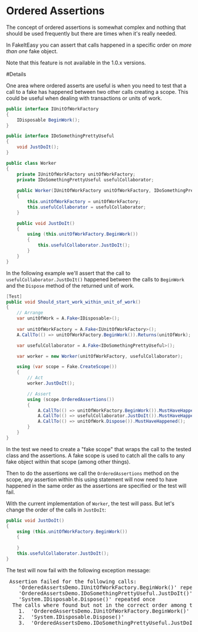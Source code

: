 # Ordered Assertions

The concept of ordered assertions is somewhat complex and nothing that
should be used frequently but there are times when it's really needed.

In FakeItEasy you can assert that calls happened in a specific order
on _more than one_ fake object.

Note that this feature is not available in the 1.0.x versions.

#Details

One area where ordered asserts are useful is when you need to test
that a call to a fake has happened between two other calls creating a
scope. This could be useful when dealing with transactions or units of
work.

```csharp
public interface IUnitOfWorkFactory
{
    IDisposable BeginWork();
}

public interface IDoSomethingPrettyUseful
{
    void JustDoIt();
}

public class Worker
{
    private IUnitOfWorkFactory unitOfWorkFactory;
    private IDoSomethingPrettyUseful usefulCollaborator;
        
    public Worker(IUnitOfWorkFactory unitOfWorkFactory, IDoSomethingPrettyUseful usefulCollaborator)
    {
        this.unitOfWorkFactory = unitOfWorkFactory;
        this.usefulCollaborator = usefulCollaborator;
    }

    public void JustDoIt()
    {
        using (this.unitOfWorkFactory.BeginWork())
        {
            this.usefulCollaborator.JustDoIt();
        }
    }
}
```

In the following example we'll assert that the call to
`usefulCollaborator.JustDoIt()` happened between the calls to
`BeginWork` and the `Dispose` method of the returned unit of work.

```csharp
[Test]
public void Should_start_work_within_unit_of_work()
{
    // Arrange
    var unitOfWork = A.Fake<IDisposable>();
            
    var unitOfWorkFactory = A.Fake<IUnitOfWorkFactory>();
    A.CallTo(() => unitOfWorkFactory.BeginWork()).Returns(unitOfWork);

    var usefulCollaborator = A.Fake<IDoSomethingPrettyUseful>();

    var worker = new Worker(unitOfWorkFactory, usefulCollaborator);

    using (var scope = Fake.CreateScope())
    {
        // Act
        worker.JustDoIt();

        // Assert
        using (scope.OrderedAssertions())
        {
            A.CallTo(() => unitOfWorkFactory.BeginWork()).MustHaveHappened();
            A.CallTo(() => usefulCollaborator.JustDoIt()).MustHaveHappened();
            A.CallTo(() => unitOfWork.Dispose()).MustHaveHappened();
        }
    }
}
```

In the test we need to create a "fake scope" that wraps the call to
the tested class and the assertions. A fake scope is used to catch all
the calls to any fake object within that scope (among other things).

Then to do the assertions we call the `OrderedAssertions` method on
the scope, any assertion within this using statement will now need to
have happened in the same order as the assertions are specified or the
test will fail.

With the current implementation of `Worker`, the test will pass. But
let's change the order of the calls in `JustDoIt`:

```csharp
public void JustDoIt()
{ 
    using (this.unitOfWorkFactory.BeginWork())
    { 
        
    }
    this.usefulCollaborator.JustDoIt();
}
```

The test will now fail with the following exception message:

<pre>
 Assertion failed for the following calls:
    'OrderedAssertsDemo.IUnitOfWorkFactory.BeginWork()' repeated once
    'OrderedAssertsDemo.IDoSomethingPrettyUseful.JustDoIt()' repeated once
    'System.IDisposable.Dispose()' repeated once
  The calls where found but not in the correct order among the calls:
    1.  'OrderedAssertsDemo.IUnitOfWorkFactory.BeginWork()'
    2.  'System.IDisposable.Dispose()'
    3.  'OrderedAssertsDemo.IDoSomethingPrettyUseful.JustDoIt()'
</pre>

